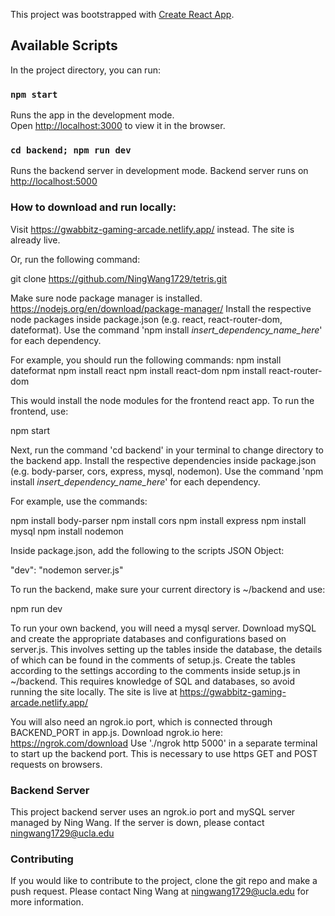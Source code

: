 This project was bootstrapped with [Create React App](https://github.com/facebook/create-react-app).

## Available Scripts

In the project directory, you can run:

### `npm start`

Runs the app in the development mode.<br />
Open [http://localhost:3000](http://localhost:3000) to view it in the browser.

### `cd backend; npm run dev`

Runs the backend server in development mode.
Backend server runs on [http://localhost:5000](http://localhost:5000)

### How to download and run locally:

Visit https://gwabbitz-gaming-arcade.netlify.app/ instead. The site is already live.

Or, run the following command:

git clone https://github.com/NingWang1729/tetris.git

Make sure node package manager is installed. https://nodejs.org/en/download/package-manager/
Install the respective node packages inside package.json (e.g. react, react-router-dom, dateformat).
Use the command 'npm install *insert_dependency_name_here*' for each dependency.

For example, you should run the following commands:
npm install dateformat
npm install react
npm install react-dom
npm install react-router-dom

This would install the node modules for the frontend react app.
To run the frontend, use:

npm start

Next, run the command 'cd backend' in your terminal to change directory to the backend app.
Install the respective dependencies inside package.json (e.g. body-parser, cors, express, mysql, nodemon).
Use the command 'npm install *insert_dependency_name_here*' for each dependency.

For example, use the commands:

npm install body-parser
npm install cors
npm install express
npm install mysql
npm install nodemon

Inside package.json, add the following to the scripts JSON Object:

"dev": "nodemon server.js"

To run the backend, make sure your current directory is ~/backend and use: 

npm run dev

To run your own backend, you will need a mysql server. Download mySQL and create the appropriate databases and configurations based on server.js.
This involves setting up the tables inside the database, the details of which can be found in the comments of setup.js. Create the tables according
to the settings according to the comments inside setup.js in ~/backend. This requires knowledge of SQL and databases, so avoid running the site locally.
The site is live at https://gwabbitz-gaming-arcade.netlify.app/

You will also need an ngrok.io port, which is connected through BACKEND_PORT in app.js. Download ngrok.io here: https://ngrok.com/download
Use './ngrok http 5000' in a separate terminal to start up the backend port. This is necessary to use https GET and POST requests on browsers.

### Backend Server

This project backend server uses an ngrok.io port and mySQL server managed by Ning Wang.
If the server is down, please contact ningwang1729@ucla.edu

### Contributing

If you would like to contribute to the project, clone the git repo and make a push request. Please contact Ning Wang at ningwang1729@ucla.edu for more information.
